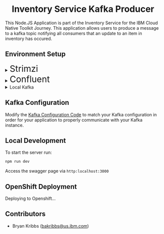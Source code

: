 <h1 align="center"> Inventory Service Kafka Producer </h1>

This Node.JS Application is part of the Inventory Service for the IBM Cloud Native Toolkit Journey. This application allows users to produce a message to a kafka topic notifying all consumers that an update to an item in inventory has occured.


<h2 align="Left">
Environment Setup
</h2>

<details>
  <summary><span style="font-size:2em">Strimzi</span></summary>

  
  ### Operator Setup

</details>

<details>
  <summary><span style="font-size:2em">Confluent</span></summary>
  
  ### Operator Setup

</details>

<details>
  <summary>Local Kafka</summary>
  
  Make sure you have an instance of kafka running either locally or remotely.

Following the instruction [here](https://kafka.apache.org/quickstart) for running kafka locally.

</details>

<h2 align="Left">
Kafka Configuration
</h2>

Modify the [Kafka Configuration Code](./src/config/kafkaConnection) to match your Kafka configuration in order for your application to properly communicate with your Kafka instance.

<h2 align="Left">
Local Development
</h2>

To start the server run:

```bash
npm run dev
```

Access the swagger page via `http:localhost:3000`

<h2 align="Left">
OpenShift Deployment
</h2>

Deploying to Openshift...

<h2 align="Left">
Contributors
</h2>

- Bryan Kribbs (bakribbs@us.ibm.com)
